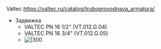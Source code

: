 
Valtec
https://valtec.ru/catalog/truboprovodnaya_armatura/

- Задвижка
	- VALTEC PN 16 1/2" (VT.012.G.04)
	- VALTEC PN 16 3/4" (VT.012.G.05)
	- ![|300](zadvizhka-valtec-pn-16-3-4_dcMHXGaa250.jpg)